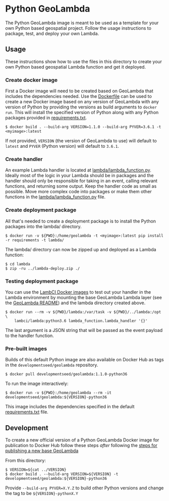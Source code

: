 # Python GeoLambda

The Python GeoLambda image is meant to be used as a template for your own Python based geospatial project.  Follow the usage instructions to package, test, and deploy your own Lambda.

## Usage

These instructions show how to use the files in this directory to create your own Python based geospatial Lambda function and get it deployed.

### Create docker image

First a Docker image will need to be created based on GeoLambda that includes the dependencies needed. Use the [Dockerfile](Dockerfile) can be used to create a new Docker image based on any version of GeoLambda with any version of Python by providing the versions as build arguments to `docker run`. This will install the specified version of Python along with any Python packages provided in [requirements.txt](requirements.txt).

    $ docker build . --build-arg VERSION=1.1.0 --build-arg PYVER=3.6.1 -t <myimage>:latest

If not provided, `VERSION` (the version of GeoLambda to use) will default to `latest` and `PYVER` (Python version) will default to `3.6.1`.

### Create handler

An example Lambda handler is located at [lambda/lambda_function.py](lambda/lambda_function.py). Ideally most of the logic in your Lambda should be in packages and the handler should only be responsible for taking in an event, calling relevant functions, and returning some output. Keep the handler code as small as possible. Move more complex code into packages or make them other functions in the [lambda/lambda_function.py](lambda/lambda_function.py) file.

### Create deployment package

All that's needed to create a deployment package is to install the Python packages into the lambda/ directory.

    $ docker run -v ${PWD}:/home/geolambda -t <myimage>:latest pip install -r requirements -t lambda/

The lambda/ directory can now be zipped up and deployed as a Lambda function:

    $ cd lambda
    $ zip -ru ../lambda-deploy.zip ./

### Testing deployment package

You can use the [LambCI Docker images](https://github.com/lambci/docker-lambda) to test out your handler in the Lambda environment by mounting the base GeoLambda Lambda layer (see the [GeoLambda README](../README.md)) and the lambda directory created above.

```
$ docker run --rm -v ${PWD}/lambda:/var/task -v ${PWD}/../lambda:/opt \
    lambci/lambda:python3.6 lambda_function.lambda_handler '{}'
```

The last argument is a JSON string that will be passed as the event payload to the handler function.

### Pre-built images

Builds of this default Python image are also available on Docker Hub as tags in the `developmentseed/geolambda` repository.

    $ docker pull developmentseed/geolambda:1.1.0-python36

To run the image interactively:

    $ docker run -v ${PWD}:/home/geolambda --rm -it developmentseed/geolambda:${VERSION}-python36

This image includes the dependencies specified in the default [requirements.txt](requirements.txt) file.


## Development

To create a new official version of a Python GeoLambda Docker image for publication to Docker Hub follow these steps *after* following the [steps for publishing a new base GeoLambda](../README.md)

From this directory:

```
$ VERSION=${cat ../VERSION}
$ docker build . --build-arg VERSION=${VERSION} -t developmentseed/geolambda:${VERSION}-python36
```

Provide `--build-arg PYVER=X.Y.Z` to build other Python versions and change the tag to be `${VERSION}-pythonX.Y`



